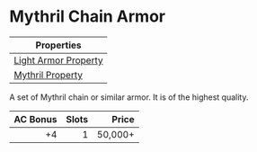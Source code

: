 # Mythril Chain Armor

| Properties                                                                   |
| ---------------------------------------------------------------------------- |
| [Light Armor Property](../../Armor%20Properties/Light%20Armor%20Property.md) |
| [Mythril Property](../../Material%20Properties/Mythril%20Property.md)        |

A set of Mythril chain or similar armor. It is of the highest quality.

| AC Bonus | Slots |   Price |
| -------: | ----: | ------: |
|       +4 |     1 | 50,000+ |
